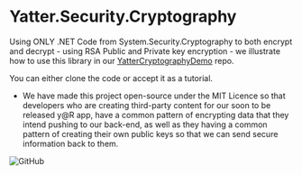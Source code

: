 # Yatter.Security.Cryptography

Using ONLY .NET Code from System.Security.Cryptography to both encrypt and decrypt - using RSA Public and Private key encryption - we illustrate how to use this library in our [YatterCryptographyDemo](https://github.com/YatterOfficial/YatterCryptographyDemo) repo.

You can either clone the code or accept it as a tutorial.

- We have made this project open-source under the MIT Licence so that developers who are creating third-party content for our soon to be released y@R app, have a common pattern of encrypting data that they intend pushing to our back-end, as well as they having a common pattern of creating their own public keys so that we can send secure information back to them.

![GitHub](https://img.shields.io/github/license/yatterofficial/Yatter.UI.ListBuilder.Serialization?style=for-the-badge)



